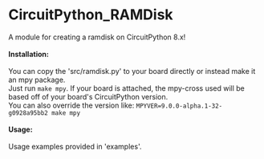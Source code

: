 # CircuitPython_RAMDisk
A module for creating a ramdisk on CircuitPython 8.x!<br />
<br />
<b>Installation:</b><br /><br />
You can copy the 'src/ramdisk.py' to your board directly or instead make it an mpy package.<br />
Just run `make mpy`. If your board is attached, the mpy-cross used will be based off of your board's CircuitPython version.<br />
You can also override the version like: `MPYVER=9.0.0-alpha.1-32-g0928a95bb2 make mpy`<br />
<br />
<b>Usage:</b><br /><br />
Usage examples provided in 'examples'.

